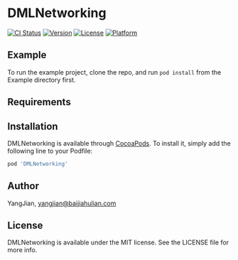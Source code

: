 # DMLNetworking

[![CI Status](http://img.shields.io/travis/YangJian/DMLNetworking.svg?style=flat)](https://travis-ci.org/YangJian/DMLNetworking)
[![Version](https://img.shields.io/cocoapods/v/DMLNetworking.svg?style=flat)](http://cocoapods.org/pods/DMLNetworking)
[![License](https://img.shields.io/cocoapods/l/DMLNetworking.svg?style=flat)](http://cocoapods.org/pods/DMLNetworking)
[![Platform](https://img.shields.io/cocoapods/p/DMLNetworking.svg?style=flat)](http://cocoapods.org/pods/DMLNetworking)

## Example

To run the example project, clone the repo, and run `pod install` from the Example directory first.

## Requirements

## Installation

DMLNetworking is available through [CocoaPods](http://cocoapods.org). To install
it, simply add the following line to your Podfile:

```ruby
pod 'DMLNetworking'
```

## Author

YangJian, yangjian@baijiahulian.com

## License

DMLNetworking is available under the MIT license. See the LICENSE file for more info.
